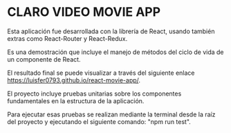 # CLARO VIDEO MOVIE APP

Esta aplicación fue desarrollada con la librería de React, usando también extras como React-Router y React-Redux.


Es una demostración que incluye el manejo de métodos del ciclo de vida de un componente de React.

El resultado final se puede visualizar a través del siguiente enlace https://luisfer0793.github.io/react-movie-app/.


El proyecto incluye pruebas unitarias sobre los componentes fundamentales en la estructura de la aplicación.


Para ejecutar esas pruebas se realizan mediante la terminal desde la raíz del proyecto y ejecutando el siguiente comando: "npm run test".